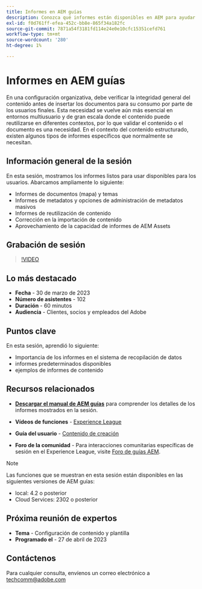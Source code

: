 ```yaml
---
title: Informes en AEM guías
description: Conozca qué informes están disponibles en AEM para ayudar a los usuarios a mejorar la calidad del contenido.
exl-id: f0d761ff-efea-452c-bb8e-865f34a182fc
source-git-commit: 7871a54f3181fd114e24e0e10cfc15351cefd761
workflow-type: tm+mt
source-wordcount: '280'
ht-degree: 1%

---
```


# Informes en AEM guías

En una configuración organizativa, debe verificar la integridad general del contenido antes de insertar los documentos para su consumo por parte de los usuarios finales. Esta necesidad se vuelve aún más esencial en entornos multiusuario y de gran escala donde el contenido puede reutilizarse en diferentes contextos, por lo que validar el contenido o el documento es una necesidad. En el contexto del contenido estructurado, existen algunos tipos de informes específicos que normalmente se necesitan.


## Información general de la sesión

En esta sesión, mostramos los informes listos para usar disponibles para los usuarios. Abarcamos ampliamente lo siguiente:
- Informes de documentos (mapa) y temas
- Informes de metadatos y opciones de administración de metadatos masivos
- Informes de reutilización de contenido
- Corrección en la importación de contenido
- Aprovechamiento de la capacidad de informes de AEM Assets


## Grabación de sesión

>[!VIDEO](https://video.tv.adobe.com/v/3417529/guides--reporting-reporting?quality=12&learn=on)


## Lo más destacado

- **Fecha** - 30 de marzo de 2023
- **Número de asistentes** - 102
- **Duración** - 60 minutos
- **Audiencia** - Clientes, socios y empleados del Adobe


## Puntos clave

En esta sesión, aprendió lo siguiente:
- Importancia de los informes en el sistema de recopilación de datos
- informes predeterminados disponibles
- ejemplos de informes de contenido


## Recursos relacionados

- **[Descargar el manual de AEM guías](./assets/aem-guides-expert-session-reports-documentation.pdf)** para comprender los detalles de los informes mostrados en la sesión.

- **Vídeos de funciones** -  [Experience League](https://experienceleague.adobe.com/docs/experience-manager-guides-learn/videos/output-generation/working-with-reports.html?lang=en)

- **Guía del usuario** - [Contenido de creación](https://help.adobe.com/en_US/xml-documentation-for-adobe-experience-manager/index.html#t=DXML-master-map%2Freports-intro.html)

- **Foro de la comunidad** - Para interacciones comunitarias específicas de sesión en el Experience League, visite  [Foro de guías AEM](https://experienceleaguecommunities.adobe.com/t5/experience-manager-guides/bd-p/xml-documentation-discussions).

>[!NOTE]
>
> Las funciones que se muestran en esta sesión están disponibles en las siguientes versiones de AEM guías:
> - local: 4.2 o posterior
> - Cloud Services: 2302 o posterior



## Próxima reunión de expertos

- **Tema** - Configuración de contenido y plantilla
- **Programado el** - 27 de abril de 2023


## Contáctenos

Para cualquier consulta, envíenos un correo electrónico a <techcomm@adobe.com>
